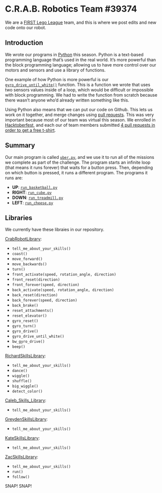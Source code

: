 # C.R.A.B. Robotics Team #39374

We are a [FIRST Lego League](https://www.firstlegoleague.org/) team, and this is where we post edits and new code onto our robot. 

## Introduction

We wrote our programs in [Python](https://www.python.org/) this season. Python is a text-based programming language that’s used in the real world. It’s more powerful than the block programming language; allowing us to have more control over our motors and sensors and use a library of functions.

One example of how Python is more powerful is our [`gyro_drive_until_white()`](https://github.com/Crab-Robotics/Crabot/blob/master/CrabRobotLibrary.py#L172-L182) function. This is a function we wrote that uses two sensors values inside of a loop, which would be difficult or impossible with block programming. We had to write the function from scratch because there wasn’t anyone who’d already written something like this.

Using Python also means that we can put our code on Github. This lets us work on it together, and merge changes using [pull requests](https://github.com/Crab-Robotics/Crabot/pulls). This was very important because most of our team was virtual this season. We enrolled in [Hacktoberfest](https://hacktoberfest.digitalocean.com/), and each our of team members submitted [4 pull requests in order to get a free t-shirt](https://github.com/Crab-Robotics/Crabot/pull/6).

## Summary

Our main program is called [`uber.py`](https://github.com/Crab-Robotics/Crabot/blob/master/uber.py), and we use it to run all of the missions we complete as part of the challenge. The program starts an infinite loop (that means it runs forever) that waits for a button press. Then, depending on which button is pressed, it runs a different program. The programs it runs are:

- **UP**: [`run_basketball.py`](https://github.com/Crab-Robotics/Crabot/blob/master/run_basketball.py)
- **RIGHT**: [`run_cube.py`](https://github.com/Crab-Robotics/Crabot/blob/master/run_cube.py)
- **DOWN**: [`run_treadmill.py`](https://github.com/Crab-Robotics/Crabot/blob/master/run_treadmill.py)
- **LEFT**: [`run_cheese.py`](https://github.com/Crab-Robotics/Crabot/blob/master/run_cheese.py)

## Libraries
We currently have these libraies in our repository.

[CrabRobotLibrary](https://github.com/Crab-Robotics/Crabot/blob/master/CrabRobotLibrary.py):
 - `tell_me_about_your_skills()` 
 - `coast()`
 - `move_forward()`
 - `move_backwards()`
 - `turn()`
 - `front_activate(speed, rotation_angle, direction)`
 - `front_reset(direction)`
 - `front_forever(speed, direction)`
 - `back_activate(speed, rotation_angle, direction)`
 - `back_reset(direction)`
 - `back_forever(speed, direction)`
 - `back_brake()`
 - `reset_attachments()`
 - `reset_elevator()`
 - `gyro_reset()`
 - `gyro_turn()`
 - `gyro_drive()`
 - `gyro_drive_until_white()`
 - `bw_gyro_drive()`
 - `beep()`

[RichardSkillsLibrary](https://github.com/Crab-Robotics/Crabot/blob/master/RichardSkillsLibrary.py):
 - `tell_me_about_your_skills()`
 - `dance()`
 - `wiggle()`
 - `shuffle()`
 - `big_wiggle()`
 - `detect_color()`

[Caleb_Skills_Library](https://github.com/Crab-Robotics/Crabot/blob/master/Caleb_Skills_Library.py):
 - `tell_me_about_your_skills()`

[GreydenSkillsLibrary](https://github.com/Crab-Robotics/Crabot/blob/master/GreydenSkillsLibrary.py):
 - `tell_me_about_your_skills()`

[KateSkillsLibrary](https://github.com/Crab-Robotics/Crabot/blob/master/KateSkillsLibrary.py):
 - `tell_me_about_your_skills()`

[ZacSkillsLibrary](https://github.com/Crab-Robotics/Crabot/blob/master/ZacSkillsLibrary.py):
 - `tell_me_about_your_skills()`
 - `run()`
 - `follow()`

SNAP! SNAP!
